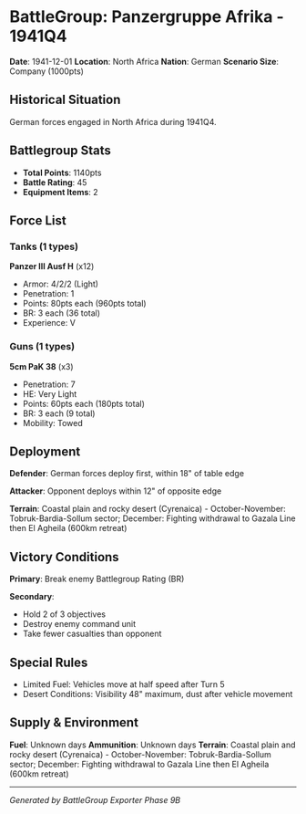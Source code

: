 # BattleGroup: Panzergruppe Afrika - 1941Q4

**Date**: 1941-12-01
**Location**: North Africa
**Nation**: German
**Scenario Size**: Company (1000pts)

## Historical Situation

German forces engaged in North Africa during 1941Q4.

## Battlegroup Stats

- **Total Points**: 1140pts
- **Battle Rating**: 45
- **Equipment Items**: 2

## Force List

### Tanks (1 types)

**Panzer III Ausf H** (x12)
- Armor: 4/2/2 (Light)
- Penetration: 1
- Points: 80pts each (960pts total)
- BR: 3 each (36 total)
- Experience: V

### Guns (1 types)

**5cm PaK 38** (x3)
- Penetration: 7
- HE: Very Light
- Points: 60pts each (180pts total)
- BR: 3 each (9 total)
- Mobility: Towed


## Deployment

**Defender**: German forces deploy first, within 18" of table edge

**Attacker**: Opponent deploys within 12" of opposite edge

**Terrain**: Coastal plain and rocky desert (Cyrenaica) - October-November: Tobruk-Bardia-Sollum sector; December: Fighting withdrawal to Gazala Line then El Agheila (600km retreat)

## Victory Conditions

**Primary**: Break enemy Battlegroup Rating (BR)

**Secondary**:
- Hold 2 of 3 objectives
- Destroy enemy command unit
- Take fewer casualties than opponent

## Special Rules

- Limited Fuel: Vehicles move at half speed after Turn 5
- Desert Conditions: Visibility 48" maximum, dust after vehicle movement

## Supply & Environment

**Fuel**: Unknown days
**Ammunition**: Unknown days
**Terrain**: Coastal plain and rocky desert (Cyrenaica) - October-November: Tobruk-Bardia-Sollum sector; December: Fighting withdrawal to Gazala Line then El Agheila (600km retreat)

---

*Generated by BattleGroup Exporter Phase 9B*
